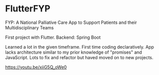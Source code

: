 # FlutterFYP

FYP: A National Palliative Care App to Support Patients and their Multidisciplinary Teams

First project with Flutter. Backend: Spring Boot

Learned a lot in the given timeframe. First time coding declaratively. App lacks architecture similar to my prior knowledge of "promises" and JavaScript. Lots to fix and refactor but haved moved on to new projects.

https://youtu.be/xiiG5Q_oWe0

